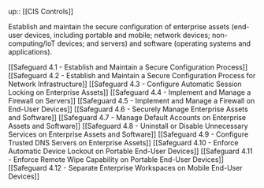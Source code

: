 up:: [[CIS Controls]]

Establish and maintain the secure configuration of enterprise assets (end-user devices, including portable and mobile; network devices; non-computing/IoT devices; and servers) and software (operating systems and applications).

[[Safeguard 4.1 - Establish and Maintain a Secure Configuration Process]]
[[Safeguard 4.2 - Establish and Maintain a Secure Configuration Process for Network Infrastructure]]
[[Safeguard 4.3 - Configure Automatic Session Locking on Enterprise Assets]]
[[Safeguard 4.4 - Implement and Manage a Firewall on Servers]]
[[Safeguard 4.5 - Implement and Manage a Firewall on End-User Devices]]
[[Safeguard 4.6 - Securely Manage Enterprise Assets and Software]]
[[Safeguard 4.7 - Manage Default Accounts on Enterprise Assets and Software]]
[[Safeguard 4.8 - Uninstall or Disable Unnecessary Services on Enterprise Assets and Software]]
[[Safeguard 4.9 - Configure Trusted DNS Servers on Enterprise Assets]]
[[Safeguard 4.10 - Enforce Automatic Device Lockout on Portable End-User Devices]]
[[Safeguard 4.11 - Enforce Remote Wipe Capability on Portable End-User Devices]]
[[Safeguard 4.12 - Separate Enterprise Workspaces on Mobile End-User Devices]]
